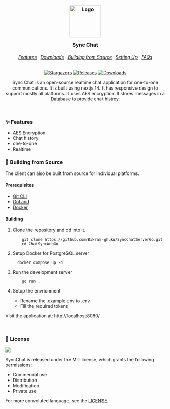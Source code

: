 <h3 align="center">
	<img src="https://raw.githubusercontent.com/Bikram-ghuku/ChatSyncWeb/main/public/icon.png" width="100" alt="Logo"/><br/>
	<img src="" alt="" height="30" width="0px"/>
	Sync Chat
	<img src="" alt="" height="30" width="0px"/>
</h3>

<h6 align="center">
  <a href="#-features">Features</a>
  ·
  <a href="#-downloads">Downloads</a>
  ·
  <a href="#-building-from-source">Building from Source</a>
  ·
  <a href="#-setting-up">Setting Up</a>
  ·
  <a href="#-faqs">FAQs</a>
</h6>

<p align="center">
	<a href="https://github.com/Bikram-ghuku/SyncChatServerGo/stargazers">
		<img alt="Stargazers" src="https://img.shields.io/github/stars/Bikram-ghuku/SyncChatServerGo?style=for-the-badge&logo=starship&color=C9CBFF&logoColor=D9E0EE&labelColor=302D41"></a>
	<a href="https://github.com/Bikram-ghuku/ChatSyncWebGo/releases/latest">
		<img alt="Releases" src="https://img.shields.io/github/release/Bikram-ghuku/SyncChatServerGo.svg?style=for-the-badge&logo=github&color=F2CDCD&logoColor=D9E0EE&labelColor=302D41"/></a>
	<a href="#-downloads">
		<img alt="Downloads" src="https://img.shields.io/github/downloads/Bikram-ghuku/SyncChatServerGo/total?style=for-the-badge&color=B5E8E0&logoColor=D9E0EE&labelColor=302D41"></a>
</p>

<p align="center">
  Sync Chat is an open-source realtime chat application for one-to-one communications. It is built using nextjs 14. It has responsive design to support mostly all platforms. It uses AES encryption. It stores messages in a Database to provide chat histroy.
</p>

&nbsp;

### ✨ Features

- AES Encryption
- Chat history
- one-to-one
- Realtime

### 🔧 Building from Source

The client can also be built from source for individual platforms.

#### Prerequisites

- [Git CLI](https://git-scm.com/downloads)
- [GoLand](https://go.dev/doc/install)
- [Docker](https://www.docker.com/products/docker-desktop/)

#### Building

1. Clone the repository and cd into it.

	```shell
	    git clone https://github.com/Bikram-ghuku/SyncChatServerGo.git
	    cd ChatSyncWebGo
	```

2. Setup Docker for PostgreSQL server
	```shell
	  docker compose up -d
	```

3. Run the development server

	```shell
	    go run .
	```

4. Setup the envrionment

    - Rename the .example.env to .env
    - Fill the required tokens

Visit the application at: http://localhost:8080/


&nbsp;

### 📜 License

<a href="https://github.com/Bikram-ghuku/ChatSyncServerGo/blob/main/LICENSE"><img src="https://img.shields.io/github/license/Bikram-ghuku/SyncChatServerGo?style=for-the-badge&labelColor=302D41&color=C9CBFF"/></a>

SyncChat is released under the MIT license, which grants the following permissions:

- Commercial use
- Distribution
- Modification
- Private use

For more convoluted language, see the [LICENSE](https://github.com/Bikram-ghuku/SyncChatServerGo/blob/main/LICENSE).

&nbsp;

